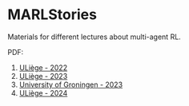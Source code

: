 # MARLStories

Materials for different lectures about multi-agent RL.

PDF:
1. [ULiège - 2022](uliege_2022/uliege_22.pdf)
2. [ULiège - 2023](uliege_2023/uliege_23.pdf)
3. [University of Groningen - 2023](groningen_2023/talk.pdf)
4. [ULiège - 2024](uliege_2024/uliege_2024.pdf)

